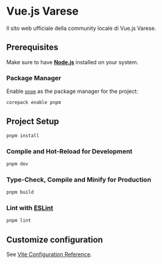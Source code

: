 # Vue.js Varese

Il sito web ufficiale della community locale di Vue.js Varese.

## Prerequisites

Make sure to have [**Node.js**](https://nodejs.org/) installed on your system.

### Package Manager

Enable [`pnpm`](https://pnpm.io/) as the package manager for the project:

```bash
corepack enable pnpm
```

## Project Setup

```sh
pnpm install
```

### Compile and Hot-Reload for Development

```sh
pnpm dev
```

### Type-Check, Compile and Minify for Production

```sh
pnpm build
```

### Lint with [ESLint](https://eslint.org/)

```sh
pnpm lint
```

## Customize configuration

See [Vite Configuration Reference](https://vitejs.dev/config/).
